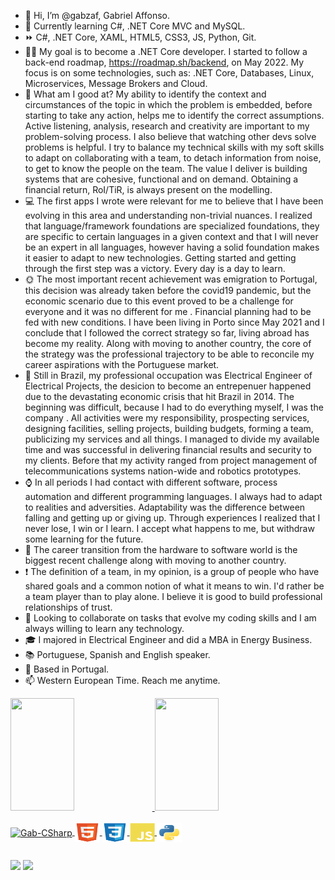 - 👋 Hi, I’m @gabzaf, Gabriel Affonso. 
- 🌱 Currently learning C#, .NET Core MVC and MySQL.
- ⏩ C#, .NET Core, XAML, HTML5, CSS3, JS, Python, Git.
- 🧑‍💻 My goal is to become a .NET Core developer. I started to follow a back-end roadmap, https://roadmap.sh/backend, on May 2022. My focus is on some technologies, such as: .NET Core, Databases, Linux, Microservices, Message Brokers and Cloud.
- 👀 What am I good at? My ability to identify the context and circumstances of the topic in which the problem is embedded, before starting to take any action, helps me to identify the correct assumptions. Active listening, analysis, research and creativity are important to my problem-solving process. I also believe that watching other devs solve problems is helpful. I try to balance my technical skills with my soft skills to adapt on collaborating with a team, to detach information from noise, to get to know the people on the team. The value I deliver is building systems that are cohesive, functional and on demand. Obtaining a financial return, RoI/TiR, is always present on the modelling.
- 💻 The first apps I wrote were relevant for me to believe that I have been evolving in this area and understanding non-trivial nuances. I realized that language/framework foundations are specialized foundations, they are specific to certain languages in a given context and that I will never be an expert in all languages, however having a solid foundation makes it easier to adapt to new technologies. Getting started and getting through the first step was a victory. Every day is a day to learn. 
- 🌞 The most important recent achievement was emigration to Portugal, this decision was already taken before the covid19 pandemic, but the economic scenario due to this event proved to be a challenge for everyone and it was no different for me . Financial planning had to be fed with new conditions. I have been living in Porto since May 2021 and I conclude that I followed the correct strategy so far, living abroad has become my reality. Along with moving to another country, the core of the strategy was the professional trajectory to be able to reconcile my career aspirations with the Portuguese market. 
- 🔌 Still in Brazil, my professional occupation was Electrical Engineer of Electrical Projects, the desicion to become an entrepenuer happened due to the devastating economic crisis that hit Brazil in 2014. The beginning was difficult, because I had to do everything myself, I was the company . All activities were my responsibility, prospecting services, designing facilities, selling projects, building budgets, forming a team, publicizing my services and all things. I managed to divide my available time and was successful in delivering financial results and security to my clients. Before that my activity ranged from project management of telecommunications systems nation-wide and robotics prototypes.
- ⌚ In all periods I had contact with different software, process automation and different programming languages. I always had to adapt to realities and adversities. Adaptability was the difference between falling and getting up or giving up. Through experiences I realized that I never lose, I win or I learn. I accept what happens to me, but withdraw some learning for the future.
- 🌳 The career transition from the hardware to software world is the biggest recent challenge along with moving to another country.
- ❗ The definition of a team, in my opinion, is a group of people who have shared goals and a common notion of what it means to win. I'd rather be a team player than to play alone. I believe it is good to build professional relationships of trust.
- 💞️ Looking to collaborate on tasks that evolve my coding skills and I am always willing to learn any technology. 
- 🎓 I majored in Electrical Engineer and did a MBA in Energy Business.
- 📚 Portuguese, Spanish and English speaker.
- 📍 Based in Portugal.
- 📫 Western European Time. Reach me anytime.


<div>
  <a href="https://github.com/gabzaf">
  <img height="180em" width="45%" src="https://github-readme-stats.vercel.app/api?username=gabzaf&show_icons=true&theme=light&include_all_commits=true&count_private=true"/>
  <img height="180em" width="45%" src="https://github-readme-stats.vercel.app/api/top-langs/?username=gabzaf&layout=compact&langs_count=16&theme=light"/>
</div>
  
<div style="display: inline_block"><br>
  <img align="center" alt="Gab-CSharp" height="30" width="40" src="https://icongr.am/devicon/csharp-original.svg?size=128&color=currentColor">
  <img align="center" alt="Gab-HTML" height="30" width="40" src="https://raw.githubusercontent.com/devicons/devicon/master/icons/html5/html5-original.svg">
  <img align="center" alt="Gab-CSSL" height="30" width="40" src="https://raw.githubusercontent.com/devicons/devicon/master/icons/css3/css3-original.svg">
  <img align="center" alt="Gab-JS" height="30" width="40" src="https://raw.githubusercontent.com/devicons/devicon/master/icons/javascript/javascript-plain.svg">
  <img align="center" alt="Gab-Python" height="30" width="40" src="https://raw.githubusercontent.com/devicons/devicon/master/icons/python/python-original.svg">
</div>
  
##
  
<div>
  <a href="https://www.linkedin.com/in/gabriel-affonso-0090b836/" target="_blank"><img src="https://img.shields.io/badge/-Linkedin-%230077B5?style=for-the-badge&logo=linkedin&logoColor=white" target="_blank"></a>
  <a href="mailto:gabriel.affonsoo@gmail.com"><img src="https://img.shields.io/badge/Gmail-D14836?style=for-the-badge&logo=gmail&logoColor=white"></a>
</div>

<!---
gabzaf/gabzaf is a ✨ special ✨ repository because its `README.md` (this file) appears on your GitHub profile.
You can click the Preview link to take a look at your changes.
--->
